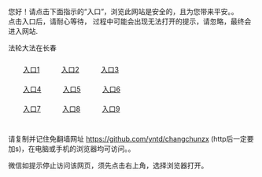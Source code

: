 您好！请点击下面指示的“入口”，浏览此网站是安全的，且为您带来平安。。 <br/>
点击入口后，请耐心等待， 过程中可能会出现无法打开的提示，请忽略，最终会进入网站. </br>

法轮大法在长春<br/>
<div style="padding:10px"><a style="margin:20px" target="_blank" href="https://djw8ziasm4u01.cloudfront.net/2Qpsp?hljxbxhs" id="ccLink1" rel="nofollow">入口1</a> <a target="_blank" style="margin:20px" href="https://d1d2xcq3w9ta0l.cloudfront.net/2Qpsp?jrjkkzol" id="ccLink2" rel="nofollow">入口2</a> <a style="margin:20px" target="_blank" href="https://d236bwo2mfzsbh.cloudfront.net/2Qpsp?jujhce" id="ccLink3" rel="nofollow">入口3</a></div>

<div style="padding:10px" ><a style="margin:20px" target="_blank" href="https://djw8ziasm4u01.cloudfront.net/2Qpsp?hljxbxhs" id="ccLink4" rel="nofollow">入口4</a> <a style="margin:20px" href="https://d1d2xcq3w9ta0l.cloudfront.net/2Qpsp?jrjkkzol" target="_blank" id="ccLink5" rel="nofollow">入口5</a> <a style="margin:20px" href="https://d236bwo2mfzsbh.cloudfront.net/2Qpsp?jujhce" target="_blank" id="ccLink6" rel="nofollow">入口6</a></div>

<div style="padding:10px"><a style="margin:20px" target="_blank" href="https://djw8ziasm4u01.cloudfront.net/2Qpsp?hljxbxhs" id="ccLink7" rel="nofollow">入口7</a> <a style="margin:20px" href="https://d1d2xcq3w9ta0l.cloudfront.net/2Qpsp?jrjkkzol" target="_blank" id="ccLink8" rel="nofollow">入口8</a> <a style="margin:20px" target="_blank" href="https://d236bwo2mfzsbh.cloudfront.net/2Qpsp?jujhce" id="ccLink9" rel="nofollow">入口9</a></div>

<br/>



请复制并记住免翻墙网址 https://github.com/yntd/changchunzx (http后一定要加s)，在电脑或手机的浏览器均可访问。。<br/>

微信如提示停止访问该网页，须先点击右上角，选择浏览器打开。
